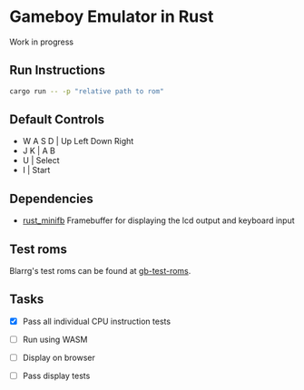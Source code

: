 # Gameboy Emulator in Rust

Work in progress

## Run Instructions

```bash
cargo run -- -p "relative path to rom" 
```

## Default Controls
- W A S D | Up Left Down Right
- J K | A B
- U | Select 
- I | Start

## Dependencies
- [rust_minifb](https://github.com/emoon/rust_minifb) Framebuffer for displaying the lcd output and keyboard input

## Test roms
Blarrg's test roms can be found at [gb-test-roms](https://github.com/retrio/gb-test-roms.git).

## Tasks

- [x] Pass all individual CPU instruction tests
- [ ] Run using WASM
- [ ] Display on browser
- [ ] Pass display tests

